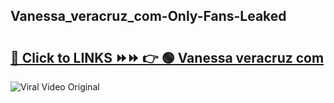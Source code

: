 
 ## Vanessa_veracruz_com-Only-Fans-Leaked

# <h2><a href="https://clipsfans.com/Vanessa_veracruz_com&ref=git">🔗 Click to LINKS ⏩⏩ 👉 🟢 Vanessa veracruz com </a></h2>

<a href="https://clipsfans.com/Vanessa_veracruz_com&ref=git" rel="nofollow" data-target="animated-image.originalLink"><img src="https://i.ibb.co.com/xMMVF88/686577567.gif" alt="Viral Video Original" style="max-width: 100%; display: inline-block;" data-target="animated-image.originalImage"></a>

